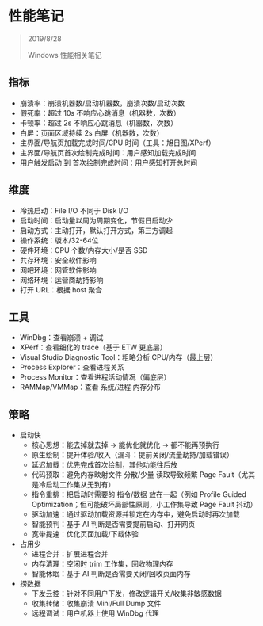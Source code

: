 ﻿# 性能笔记

> 2019/8/28
> 
> Windows 性能相关笔记

## 指标

- 崩溃率：崩溃机器数/启动机器数，崩溃次数/启动次数
- 假死率：超过 10s 不响应心跳消息（机器数，次数）
- 卡顿率：超过 2s 不响应心跳消息（机器数，次数）
- 白屏：页面区域持续 2s 白屏（机器数，次数）
- 主界面/导航页加载完成时间/CPU 时间（工具：旭日图/XPerf）
- 主界面/导航页首次绘制完成时间：用户感知加载完成时间
- 用户触发启动 到 首次绘制完成时间：用户感知打开总时间

## 维度

- 冷热启动：File I/O 不同于 Disk I/O
- 启动时间：启动量以周为周期变化，节假日启动少
- 启动方式：主动打开，默认打开方式，第三方调起
- 操作系统：版本/32-64位
- 硬件环境：CPU 个数/内存大小/是否 SSD
- 共存环境：安全软件影响
- 网吧环境：网管软件影响
- 网络环境：运营商劫持影响
- 打开 URL：根据 host 聚合

## 工具

- WinDbg：查看崩溃 + 调试
- XPerf：查看细化的 trace（基于 ETW 更底层）
- Visual Studio Diagnostic Tool：粗略分析 CPU/内存（最上层）
- Process Explorer：查看进程关系
- Process Monitor：查看进程活动情况（偏底层）
- RAMMap/VMMap：查看 系统/进程 内存分布

## 策略

- 启动快
  - 核心思想：能去掉就去掉 -> 能优化就优化 -> 都不能再预执行
  - 原生绘制：提升体验/收入（漏斗：提前关闭/流量劫持/加载错误）
  - 延迟加载：优先完成首次绘制，其他功能往后放
  - 代码预取：避免内存映射文件 分散/少量 读取导致频繁 Page Fault（尤其是冷启动工作集从无到有）
  - 指令重排：把启动时需要的 指令/数据 放在一起（例如 Profile Guided Optimization；但可能破坏局部性原则，小工作集导致 Page Fault 抖动）
  - 驱动加速：通过驱动加载资源并锁定在内存中，避免启动时再次加载
  - 智能预判：基于 AI 判断是否需要提前启动、打开网页
  - 宽带提速：优化页面加载/下载体验
- 占用少
  - 进程合并：扩展进程合并
  - 内存清理：空闲时 trim 工作集，回收物理内存
  - 智能休眠：基于 AI 判断是否需要关闭/回收页面内存
- 捞数据
  - 下发云控：针对不同用户下发，修改逻辑开关/收集非敏感数据
  - 收集转储：收集崩溃 Mini/Full Dump 文件
  - 远程调试：用户机器上使用 WinDbg 代理
